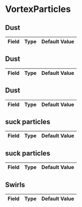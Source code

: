# VortexParticles

## Dust

|Field|Type|Default Value|
|-----|----|-------------|

## Dust

|Field|Type|Default Value|
|-----|----|-------------|

## Dust

|Field|Type|Default Value|
|-----|----|-------------|

## suck particles

|Field|Type|Default Value|
|-----|----|-------------|

## suck particles

|Field|Type|Default Value|
|-----|----|-------------|

## Swirls

|Field|Type|Default Value|
|-----|----|-------------|

